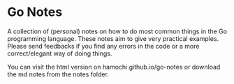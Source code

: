 # Go Notes
A collection of (personal) notes on how to do most common things in the Go programming language. These notes aim to give very practical examples. Please send feedbacks if you find any errors in the code or a more correct/elegant way of doing things.

You can visit the html version on hamochi.github.io/go-notes or download the md notes from the notes folder.